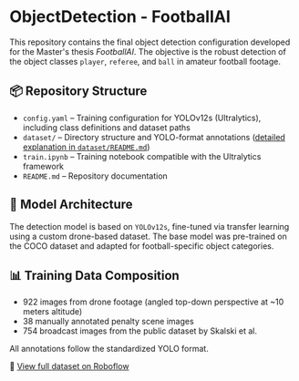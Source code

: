# ObjectDetection - FootballAI

This repository contains the final object detection configuration developed for the Master's thesis *FootballAI*. The objective is the robust detection of the object classes `player`, `referee`, and `ball` in amateur football footage.

## 📦 Repository Structure

- `config.yaml` – Training configuration for YOLOv12s (Ultralytics), including class definitions and dataset paths
- `dataset/` – Directory structure and YOLO-format annotations ([detailed explanation in `dataset/README.md`](dataset/README.md))
- `train.ipynb` – Training notebook compatible with the Ultralytics framework
- `README.md` – Repository documentation

## 🧠 Model Architecture

The detection model is based on `YOLOv12s`, fine-tuned via transfer learning using a custom drone-based dataset. The base model was pre-trained on the COCO dataset and adapted for football-specific object categories.

## 📊 Training Data Composition

- 922 images from drone footage (angled top-down perspective at ~10 meters altitude)
- 38 manually annotated penalty scene images
- 754 broadcast images from the public dataset by Skalski et al.

All annotations follow the standardized YOLO format.

🔗 [View full dataset on Roboflow](https://universe.roboflow.com/footballai-xndiy/masterthesis_dataset)
